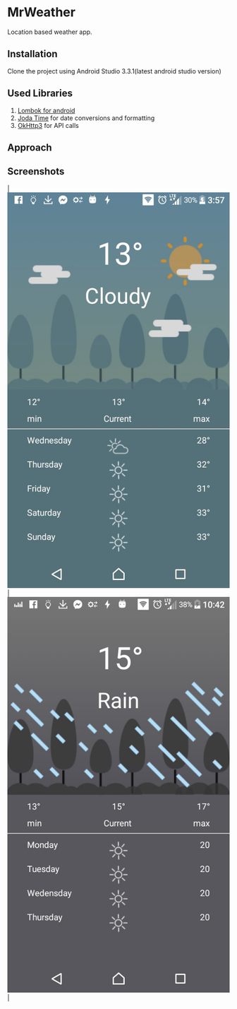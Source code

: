# MrWeather

Location based weather app. 

## Installation

Clone the project using Android Studio 3.3.1(latest android studio version)


## Used Libraries
1. [Lombok for android](https://projectlombok.org/setup/android)
2. [Joda Time](https://github.com/dlew/joda-time-android) for date conversions and formatting
3. [OkHttp3](https://github.com/square/okhttp) for API calls


## Approach

## Screenshots
|![alt text](https://github.com/MMolieleng/MrWeather/blob/master/cloudy.jpeg) | ![alt text](https://github.com/MMolieleng/MrWeather/blob/master/rainy.jpeg) | 
